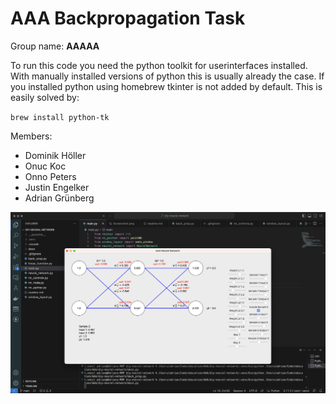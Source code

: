 # AAA Backpropagation Task

Group name: **AAAAA**

To run this code you need the python toolkit for userinterfaces installed. With manually installed versions of python this is usually already the case. If you installed python using homebrew tkinter is not added by default. This is easily solved by:

`brew install python-tk`

Members:
 - Dominik Höller
 - Onuc Koc
 - Onno Peters
 - Justin Engelker
 - Adrian Grünberg

![Screenshot of the application](./docs/Screenshot_with_sample.png)
